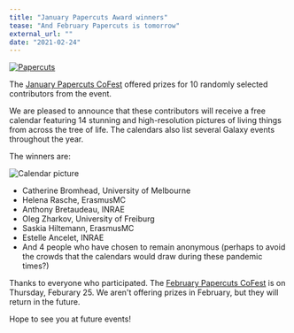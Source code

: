 ```yaml
---
title: "January Papercuts Award winners"
tease: "And February Papercuts is tomorrow"
external_url: ""
date: "2021-02-24"
---
```


[<img src="/src/events/2021-01-papercuts/papercuts-2021-01.png" class="float-left" style="max-width: 12rem;" alt="Papercuts" />](/events/papercuts/)

The [January Papercuts CoFest](/events/2021-01-papercuts/) offered prizes for 10 randomly selected contributors from the event.

We are pleased to announce that these contributors will receive a free calendar featuring 14 stunning and high-resolution pictures of living things from across the tree of life. The calendars also list several Galaxy events throughout the year.

The winners are:

<img class="float-right" src="/src/events/2021-01-papercuts/calendar.png" style="max-width: 8rem;" alt= "Calendar picture" />

* Catherine Bromhead, University of Melbourne
* Helena Rasche, ErasmusMC
* Anthony Bretaudeau, INRAE
* Oleg Zharkov, University of Freiburg
* Saskia Hiltemann, ErasmusMC
* Estelle Ancelet, INRAE
* And 4 people who have chosen to remain anonymous (perhaps to avoid the crowds that the calendars would draw during these pandemic times?)

Thanks to everyone who participated.  The [February Papercuts CoFest](/events/2021-02-papercuts/indesx.md) is on Thursday, Feburary 25.  We aren't offering prizes in February, but they will return in the future.

Hope to see you at future events!
